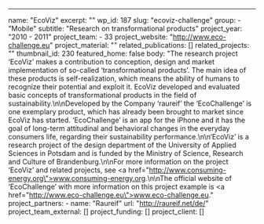 ---
  name: "EcoViz"
  excerpt: ""
  wp_id: 187
  slug: "ecoviz-challenge"
  group: 
    - "Mobile"
  subtitle: "Research on transformational products"
  project_year: "2010 - 2011"
  project_team: 
    - 33
  project_website: "http://www.eco-challenge.eu"
  project_material: ""
  related_publications: []
  related_projects: ""
  thumbnail_id: 230
  featured_home: false
  body: "The research project ‘EcoViz’ makes a contribution to conception, design and market implementation of so-called ‘transformational products’. The main idea of these products is self-realization, which means the ability of humans to recognize their potential and exploit it. EcoViz developed and evaluated basic concepts of transformational products in the field of sustainability.\n\nDeveloped by the Company ‘raureif’ the ‘EcoChallenge’ is one exemplary product, which has already been brought to market since EcoViz has started. ‘EcoChallenge’ is an app for the iPhone and it has the goal of long-term attitudinal and behavioral changes in the everyday consumers life, regarding their sustainability performance.\n\n‘EcoViz’ is a research project of the design department of the University of Applied Sciences in Potsdam and is funded by the Ministry of Science, Research and Culture of Brandenburg.\n\nFor more information on the project ‘EcoViz’ and related projects, see <a href=\"http://www.consuming-energy.org\">www.consuming-energy.org</a>.\n\nThe official website of ‘EcoChallenge’ with more information on this project example is <a href=\"http://www.eco-challenge.eu\">www.eco-challenge.eu</a>."
  project_partners: 
    - 
      name: "Raureif"
      url: "http://raureif.net/de/"
  project_team_external: []
  project_funding: []
  project_client: []
